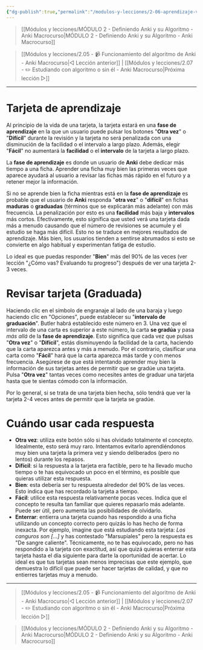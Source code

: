 ```yaml
---
{"dg-publish":true,"permalink":"/modulos-y-lecciones/2-06-aprendizaje-vs-revision-anki-macrocurso/","noteIcon":"","updated":"2024-05-21T22:14:01.734+02:00"}
---
```



> [[Módulos y lecciones/MÓDULO 2 - Definiendo Anki y su Algoritmo - Anki Macrocurso\|MÓDULO 2 - Definiendo Anki y su Algoritmo - Anki Macrocurso]]

> [[Módulos y lecciones/2.05 - 📹 Funcionamiento del algoritmo de Anki - Anki Macrocurso\|◁ Lección anterior]] | [[Módulos y lecciones/2.07 - ✏️ Estudiando con algoritmo o sin él - Anki Macrocurso\|Próxima lección ▷]]

---

# Tarjeta de aprendizaje
Al principio de la vida de una tarjeta, la tarjeta estará en una **fase de aprendizaje** en la que un usuario puede pulsar los botones "**Otra vez**" o "**Difícil**" durante la revisión y la tarjeta no será penalizada con una disminución de la facilidad o el intervalo a largo plazo. Además, elegir "**Fácil**" no aumentará la **facilidad** o el **intervalo** de la tarjeta a largo plazo.

La **fase de aprendizaje** es donde un usuario de **Anki** debe dedicar más tiempo a una ficha. Aprender una ficha muy bien las primeras veces que aparece ayudará al usuario a revisar las fichas más rápido en el futuro y a retener mejor la información.

Si no se aprende bien la ficha mientras está en la **fase de aprendizaje** es probable que el usuario de **Anki** responda "**otra vez**" o "**difícil**" en fichas **maduras** o **graduadas** (términos que se explicarán más adelante) con más frecuencia. La penalización por esto es una **facilidad** más baja y **intervalos** más cortos. Efectivamente, esto significa que usted verá una tarjeta dada más a menudo causando que el número de revisiones se acumule y el estudio se haga más difícil. Esto no se traduce en mejores resultados de aprendizaje. Más bien, los usuarios tienden a sentirse abrumados si esto se convierte en algo habitual y experimentan fatiga de estudio.

Lo ideal es que puedas responder "**Bien**" más del 90% de las veces (ver lección "¿Cómo vas? Evaluando tu progreso") después de ver una tarjeta 2-3 veces.

# Revisar tarjeta (Graduada)
Haciendo clic en el símbolo de engranaje al lado de una baraja y luego haciendo clic en "Opciones", puede establecer su "**intervalo de graduación**". Butler habrá establecido este número en 3. Una vez que el intervalo de una carta es superior a este número, la carta **se gradúa** y pasa _más allá_ de la **fase de aprendizaje**. Esto significa que cada vez que pulsas "**Otra vez**" o "**Difícil**", estás disminuyendo la facilidad de la carta, haciendo que la carta aparezca antes y más a menudo. Por el contrario, clasificar una carta como "**Fácil**" hará que la carta aparezca más tarde y con menos frecuencia. Asegúrese de que está intentando aprender muy bien la información de sus tarjetas antes de permitir que se gradúe una tarjeta. Pulsa "**Otra vez**" tantas veces como necesites antes de graduar una tarjeta hasta que te sientas cómodo con la información. 

Por lo general, si se trata de una tarjeta bien hecha, sólo tendrá que ver la tarjeta 2-4 veces antes de permitir que la tarjeta se gradúe.

# Cuándo usar cada respuesta

- **Otra vez**: utiliza este botón sólo si has olvidado totalmente el concepto. Idealmente, esto será muy raro. Intentamos evitarlo aprendiéndonos muy bien una tarjeta la primera vez y siendo deliberados (pero no lentos) durante los repasos.
- **Difícil**: si la respuesta a la tarjeta era factible, pero te ha llevado mucho tiempo o te has equivocado un poco en el término, es posible que quieras utilizar esta respuesta.
- **Bien**: esta debería ser tu respuesta alrededor del 90% de las veces. Esto indica que has recordado la tarjeta a tiempo.
- **Fácil**: utilice esta respuesta relativamente pocas veces. Indica que el concepto te resulta tan familiar que quieres repasarlo más adelante. Puede ser útil, pero aumenta las posibilidades de olvidarlo.
- **Enterrar**: entierra una tarjeta cuando has respondido a una ficha utilizando un concepto correcto pero quizás lo has hecho de forma inexacta. Por ejemplo, imagine que está estudiando esta tarjeta: _Los canguros son [...]_ y has contestado "Marsupiales" pero la respuesta es "De sangre caliente". Técnicamente, no te has equivocado, pero no has respondido a la tarjeta con exactitud, así que quizá quieras enterrar esta tarjeta hasta el día siguiente para darte la oportunidad de acertar. Lo ideal es que tus tarjetas sean menos imprecisas que este ejemplo, que demuestra lo difícil que puede ser hacer tarjetas de calidad, y que no entierres tarjetas muy a menudo.

---

> [[Módulos y lecciones/2.05 - 📹 Funcionamiento del algoritmo de Anki - Anki Macrocurso\|◁ Lección anterior]] | [[Módulos y lecciones/2.07 - ✏️ Estudiando con algoritmo o sin él - Anki Macrocurso\|Próxima lección ▷]]

> [[Módulos y lecciones/MÓDULO 2 - Definiendo Anki y su Algoritmo - Anki Macrocurso\|MÓDULO 2 - Definiendo Anki y su Algoritmo - Anki Macrocurso]]